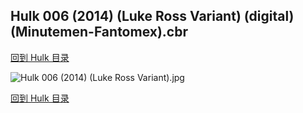 ## Hulk 006 (2014) (Luke Ross Variant) (digital) (Minutemen-Fantomex).cbr


[回到 Hulk 目录](https://github.com/alicewish/markdown/blob/master/series/Hulk.md)


![Hulk 006 (2014) (Luke Ross Variant).jpg](https://wx1.sinaimg.cn/large/6a9fdecaly1fr0uvuq0zsj21kw2ecnev.jpg)

[回到 Hulk 目录](https://github.com/alicewish/markdown/blob/master/series/Hulk.md)

